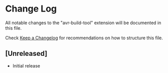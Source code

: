 # Change Log

All notable changes to the "avr-build-tool" extension will be documented in this file.

Check [Keep a Changelog](http://keepachangelog.com/) for recommendations on how to structure this file.

## [Unreleased]

- Initial release